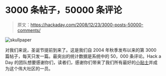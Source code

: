 # 3000 条帖子，50000 条评论

> 原文：<https://hackaday.com/2008/12/23/3000-posts-50000-comments/>

![skullpaper](img/fc3f38b30f6c7239633cd2fe578ce3ac.png "skullpaper")

对我们来说，圣诞节提前到来了。这是我们自 2004 年秋季发布以来的第 3000 篇帖子，每天只发一篇。最突出的统计数据是系统中的 50，000 条评论。Hack a Day 的团队想要感谢你们，读者们，感谢你们带来了我们所有最好的[小贴士](http://hackaday.com/contact-hack-a-day/ "Contact Hack a Day Hack a Day")并成为这个伟大社区的一员。
